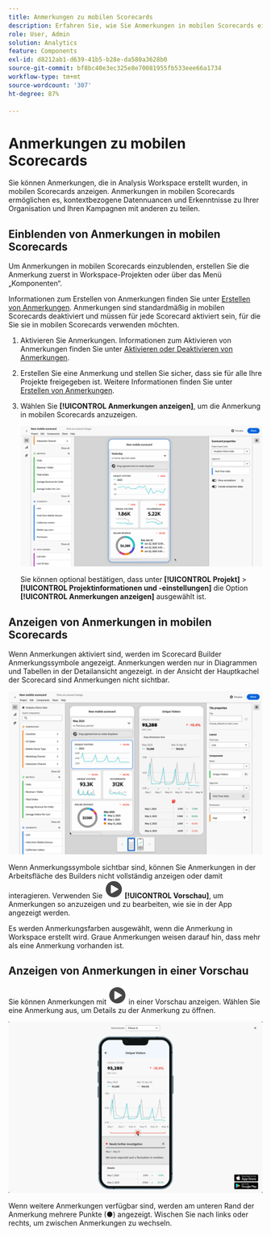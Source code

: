 ```yaml
---
title: Anmerkungen zu mobilen Scorecards
description: Erfahren Sie, wie Sie Anmerkungen in mobilen Scorecards einblenden können.
role: User, Admin
solution: Analytics
feature: Components
exl-id: d8212ab1-d639-41b5-b28e-da580a3628b0
source-git-commit: bf8bc40e3ec325e8e70081955fb533eee66a1734
workflow-type: tm+mt
source-wordcount: '307'
ht-degree: 87%

---
```



# Anmerkungen zu mobilen Scorecards

Sie können Anmerkungen, die in Analysis Workspace erstellt wurden, in mobilen Scorecards anzeigen. Anmerkungen in mobilen Scorecards ermöglichen es, kontextbezogene Datennuancen und Erkenntnisse zu Ihrer Organisation und Ihren Kampagnen mit anderen zu teilen.


## Einblenden von Anmerkungen in mobilen Scorecards

Um Anmerkungen in mobilen Scorecards einzublenden, erstellen Sie die Anmerkung zuerst in Workspace-Projekten oder über das Menü „Komponenten“.

Informationen zum Erstellen von Anmerkungen finden Sie unter [Erstellen von Anmerkungen](create-annotations.md). Anmerkungen sind standardmäßig in mobilen Scorecards deaktiviert und müssen für jede Scorecard aktiviert sein, für die Sie sie in mobilen Scorecards verwenden möchten.

1. Aktivieren Sie Anmerkungen. Informationen zum Aktivieren von Anmerkungen finden Sie unter [Aktivieren oder Deaktivieren von Anmerkungen](overview.md#turn-annotations-on-or-off).

1. Erstellen Sie eine Anmerkung und stellen Sie sicher, dass sie für alle Ihre Projekte freigegeben ist. Weitere Informationen finden Sie unter [Erstellen von Anmerkungen](create-annotations.md).

1. Wählen Sie **[!UICONTROL Anmerkungen anzeigen]**, um die Anmerkung in mobilen Scorecards anzuzeigen.

   ![Optionen für mobile Anmerkungen für Scorecards.](assets/annotations-scorecard-onoff.png)

   Sie können optional bestätigen, dass unter **[!UICONTROL Projekt]** > **[!UICONTROL Projektinformationen und -einstellungen]** die Option **[!UICONTROL Anmerkungen anzeigen]** ausgewählt ist.

## Anzeigen von Anmerkungen in mobilen Scorecards

Wenn Anmerkungen aktiviert sind, werden im Scorecard Builder Anmerkungssymbole angezeigt. Anmerkungen werden nur in Diagrammen und Tabellen in der Detailansicht angezeigt. in der Ansicht der Hauptkachel der Scorecard sind Anmerkungen nicht sichtbar.

![Scorecard Builder, wobei die Anmerkungssymbole hervorgehoben sind.](assets/annotations-scorecard.png)

Wenn Anmerkungssymbole sichtbar sind, können Sie Anmerkungen in der Arbeitsfläche des Builders nicht vollständig anzeigen oder damit interagieren. Verwenden Sie ![Wiedergabe-Kreis](/help/assets/icons/PlayCircle.svg) **[!UICONTROL Vorschau]**, um Anmerkungen so anzuzeigen und zu bearbeiten, wie sie in der App angezeigt werden. 

Es werden Anmerkungsfarben ausgewählt, wenn die Anmerkung in Workspace erstellt wird. Graue Anmerkungen weisen darauf hin, dass mehr als eine Anmerkung vorhanden ist.

## Anzeigen von Anmerkungen in einer Vorschau

Sie können Anmerkungen mit ![Wiedergabe](/help/assets/icons/PlayCircle.svg) in einer Vorschau anzeigen. Wählen Sie eine Anmerkung aus, um Details zu der Anmerkung zu öffnen.

![Vorschau von Anmerkungen in mobilen Scorecards](assets/annotations-scorecard-preview.png)

Wenn weitere Anmerkungen verfügbar sind, werden am unteren Rand der Anmerkung mehrere Punkte (●) angezeigt. Wischen Sie nach links oder rechts, um zwischen Anmerkungen zu wechseln.


<!--
# Share Annotations in Mobile Scorecards

You can display annotations that are created in Workspace in Mobile Scorecards. This allows you to share contextual data nuances and insights about your organization and campaigns directly within Mobile Scorecard projects, viewable in the Analytics dashboards mobile app.

## Surface Annotations in Mobile Scorecards

To surface annotations in mobile scorecards, create the annotation first from Workspace projects or from the components menu.

For information on creating annotations, see [Create Annotations](create-annotations.md). Annotations are turned off in mobile scorecards by default and must be enabled for each scorecard that you want to surface in mobile scorecards.

1. Turn on annotations. To turn annotations on, see [Turn annotations on or off](overview.md#annotations-on-off).

1. Create an annotation and make sure it is shared to all your projects. To create an annotation in Workspace,  see [Create Annotations](create-annotations.md).

1. Select **Show annotations** to display the annotation in Mobile Scorecards.

   ![](assets/show-annotations.png)

1. Confirm that show annotations is selected, go to **Project** > **Project info and settings**.

   ![](assets/project-info-settings.png)

## View annotations in Mobile Scorecards

When annotations are enabled, annotation icons are visible in the Scorecard Builder. Annotations appear only on charts and tables in the detailed view. Annotations are not visible from the main tile view of the scorecard.

 ![](assets/view-annotations.png)

When annotation icons are visible, you can't fully view or interact with annotations in the builder canvas. Use the Preview mode to view and interact with annotations as they appear in the app ![](https://spectrum.adobe.com/static/icons/workflow_18/Smock_Play_18_N.svg) **Preview**.

Annotation colors are selected when the annotation is created in workspace. Gray annotations indicated the presence of more than one annotation.

## View chart annotations

| Date | Appearance |
| --- | --- |
| **Single day** |  ![](assets/single-day-mobile-annotations.png)<br></br> |
| **Date range** |  ![](assets/date-range.png)|
| **Overlapping annotations** | ![](assets/overlapping-annotations.png)<br></br>To view annotation details in the Analytics dashboards app, tap an annotation icon. <br></br>When viewing an annotation in a chart, you can swipe left and right to navigate all annotations present in the chart. When viewing an annotation in the table, swipe left and right to navigate all annotations associated with that row item in the table. <br></br>![](assets/swipe-multiple-annotations.png) <br></br>In charts that do not have a time-based *x axis*, such as the donut or horizontal bar charts, annotations that apply to the chart can be viewed by tapping the icon located in the lower right-hand corner.<br></br> ![](assets/charts-without-timebase.png)|
-->